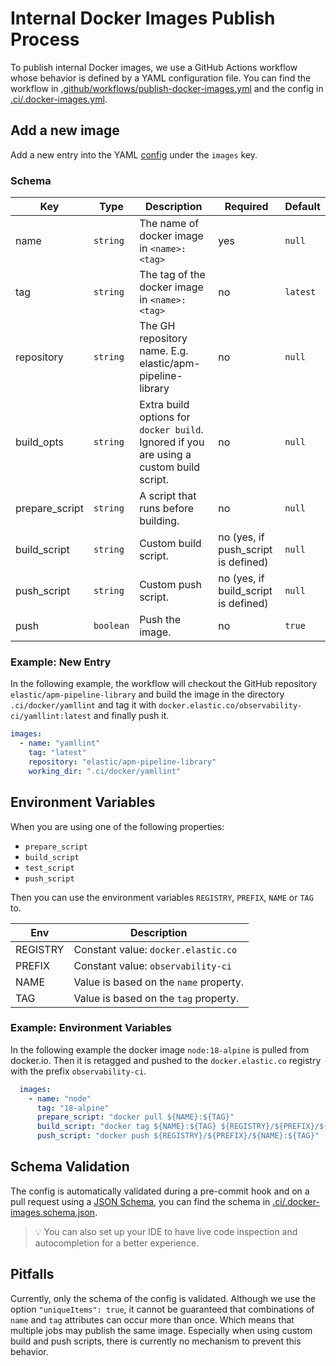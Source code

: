 # Internal Docker Images Publish Process

To publish internal Docker images, we use a GitHub Actions workflow whose behavior is defined by a YAML configuration
file. You can find the workflow in [.github/workflows/publish-docker-images.yml](../.github/workflows/publish-docker-images.yml)
and the config in [.ci/.docker-images.yml](../.ci/.docker-images.yml).

## Add a new image

Add a new entry into the YAML [config](../.ci/.docker-images.yml) under the `images` key.

### Schema

| Key            | Type      | Description                                                                             | Required                             | Default  |
|----------------|-----------|-----------------------------------------------------------------------------------------|--------------------------------------|----------|
| name           | `string`  | The name of docker image in `<name>:<tag>`                                              | yes                                  | `null`   |
| tag            | `string`  | The tag of the docker image in `<name>:<tag>`                                           | no                                   | `latest` |
| repository     | `string`  | The GH repository name. E.g. elastic/apm-pipeline-library                               | no                                   | `null`   |
| build_opts     | `string`  | Extra build options for `docker build`. Ignored if you are using a custom build script. | no                                   | `null`   |
| prepare_script | `string`  | A script that runs before building.                                                     | no                                   | `null`   |
| build_script   | `string`  | Custom build script.                                                                    | no (yes, if push_script is defined)  | `null`   |
| push_script    | `string`  | Custom push script.                                                                     | no (yes, if build_script is defined) | `null`   |
| push           | `boolean` | Push the image.                                                                         | no                                   | `true`   |

### Example: New Entry

In the following example, the workflow will checkout the GitHub repository `elastic/apm-pipeline-library` and build the
image in the directory `.ci/docker/yamllint` and tag it with `docker.elastic.co/observability-ci/yamllint:latest`
and finally push it.

```yaml
images:
  - name: "yamllint"
    tag: "latest"
    repository: "elastic/apm-pipeline-library"
    working_dir: ".ci/docker/yamllint"
```

## Environment Variables

When you are using one of the following properties:
- `prepare_script`
- `build_script`
- `test_script`
- `push_script`

Then you can use the environment variables `REGISTRY`, `PREFIX`, `NAME` or `TAG` to.

| Env      | Description                            |
|----------|----------------------------------------|
| REGISTRY | Constant value: `docker.elastic.co`    |
| PREFIX   | Constant value: `observability-ci`     |
| NAME     | Value is based on the `name` property. |
| TAG      | Value is based on the `tag` property.  |

### Example: Environment Variables

In the following example the docker image `node:18-alpine` is pulled from docker.io.
Then it is retagged and pushed to the `docker.elastic.co` registry with the prefix `observability-ci`.

```yaml
  images:
    - name: "node"
      tag: "18-alpine"
      prepare_script: "docker pull ${NAME}:${TAG}"
      build_script: "docker tag ${NAME}:${TAG} ${REGISTRY}/${PREFIX}/${NAME}:${TAG}"
      push_script: "docker push ${REGISTRY}/${PREFIX}/${NAME}:${TAG}"
```

## Schema Validation

The config is automatically validated during a pre-commit hook and on a pull request
using a [JSON Schema](https://json-schema.org/), you can find the schema in
[.ci/.docker-images.schema.json](../.ci/.docker-images.schema.json).

> 💡 You can also set up your IDE to have live code inspection and autocompletion for a better experience.

## Pitfalls

Currently, only the schema of the config is validated. Although we use the option `"uniqueItems": true`, it cannot be
guaranteed that combinations of `name` and `tag` attributes can occur more than once.
Which means that multiple jobs may publish the same image. Especially when using custom build and push scripts,
there is currently no mechanism to prevent this behavior.
